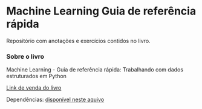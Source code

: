 # Machine Learning Guia de referência rápida

Repositório com anotações e exercícios contidos no livro.

### Sobre o livro

Machine Learning - Guia de referência rápida: Trabalhando com dados estruturados em Python

[Link de venda do livro](https://www.amazon.com.br/gp/product/B08255K2ZQ/ref=kinw_myk_ro_title)


Dependências: [disponível neste aquivo](requirements.txt)